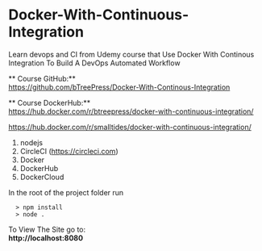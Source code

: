 # Docker-With-Continuous-Integration
Learn devops and CI from Udemy course that Use Docker With Continous Integration To Build A DevOps Automated Workflow 

** Course GitHub:**   
https://github.com/bTreePress/Docker-With-Continous-Integration

** Course DockerHub:**   
https://hub.docker.com/r/btreepress/docker-with-continuous-integration/

https://hub.docker.com/r/smalltides/docker-with-continuous-integration/

1. nodejs
2. CircleCI (https://circleci.com)
3. Docker
4. DockerHub
5. DockerCloud

In the root of the project folder run 
```
  > npm install
  > node . 
```
To View The Site go to:  
**http://localhost:8080**